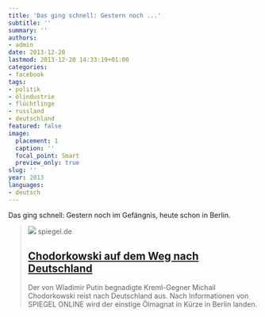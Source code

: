 ```yaml
---
title: 'Das ging schnell: Gestern noch ...'
subtitle: ''
summary: ''
authors:
- admin
date: 2013-12-20
lastmod: 2013-12-20 14:33:19+01:00
categories:
- facebook
tags:
- politik
- ölindustrie
- flüchtlinge
- russland
- deutschland
featured: false
image:
  placement: 1
  caption: ''
  focal_point: Smart
  preview_only: true
slug: ''
year: 2013
languages:
- deutsch
---
```


Das ging schnell: Gestern noch im Gefängnis, heute schon in Berlin.
> [![](https://cdn.prod.www.spiegel.de/images/4963bb04-0001-0004-0000-000000582781_w1200_r1.778_fpx55.34_fpy55.01.jpg)](http://www.spiegel.de/politik/ausland/chodorkowski-auf-dem-weg-nach-deutschland-a-940337.html)
> spiegel.de
> ## [Chodorkowski auf dem Weg nach Deutschland](http://www.spiegel.de/politik/ausland/chodorkowski-auf-dem-weg-nach-deutschland-a-940337.html)
>
>Der von Wladimir Putin begnadigte Kreml-Gegner Michail Chodorkowski reist nach Deutschland aus. Nach Informationen von SPIEGEL ONLINE wird der einstige Ölmagnat in Kürze in Berlin landen.